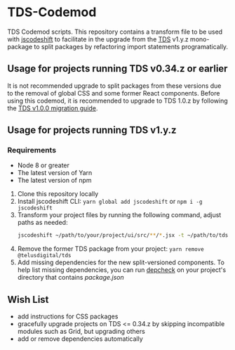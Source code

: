 # TDS-Codemod

TDS Codemod scripts. This repository contains a transform file to be used with [jscodeshift][facebook-jscodeshift] to
facilitate in the upgrade from the [TDS][tds-github] v1.y.z mono-package to split packages by refactoring import
statements programatically.

## Usage for projects running TDS v0.34.z or earlier

It is not recommended upgrade to split packages from these versions due to the removal of global CSS and some former
React components. Before using this codemod, it is recommended to upgrade to TDS 1.0.z by following the
[TDS v1.0.0 migration guide][migration].

## Usage for projects running TDS v1.y.z

### Requirements

* Node 8 or greater
* The latest version of Yarn
* The latest version of npm

1. Clone this repository locally
2. Install jscodeshift CLI: `yarn global add jscodeshift` or `npm i -g jscodeshift`
3. Transform your project files by running the following command, adjust paths as needed:
   ```sh
   jscodeshift ~/path/to/your/project/ui/src/**/*.jsx -t ~/path/to/tds-codemod/src/transform.js
   ```
4. Remove the former TDS package from your project: `yarn remove @telusdigital/tds`
5. Add missing dependencies for the new split-versioned components. To help list missing dependencies, you can
   run [depcheck](https://www.npmjs.com/package/depcheck) on your project's directory that contains _package.json_

## Wish List

* add instructions for CSS packages
* gracefully upgrade projects on TDS <= 0.34.z by skipping incompatible modules such as Grid, but upgrading others
* add or remove dependencies automatically

[facebook-jscodeshift]: https://github.com/facebook/jscodeshift
[tds-github]: https://github.com/telusdigital/tds
[migration]: https://github.com/telusdigital/tds/releases/tag/v1.0.0
